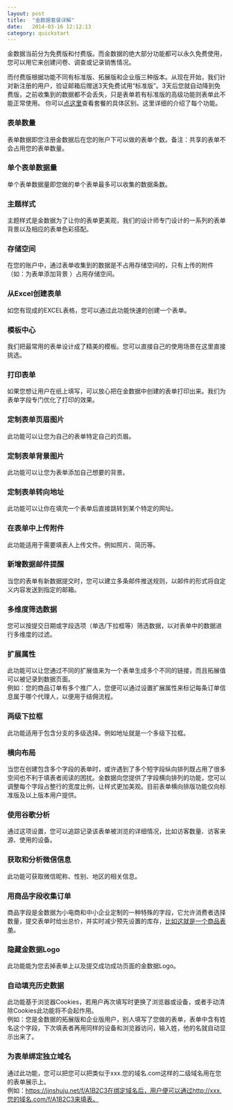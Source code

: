 ```yaml
---
layout: post
title:  "金数据套餐详解"
date:   2014-03-16 12:12:13
category: quickstart
---
```


金数据当前分为免费版和付费版。而金数据的绝大部分功能都可以永久免费使用，您可以用它来创建问卷、调查或记录销售情况。

而付费版根据功能不同有标准版、拓展版和企业版三种版本。从现在开始，我们针对新注册的用户，验证邮箱后赠送3天免费试用“标准版”。3天后您就自动降到免费版，之前收集到的数据都不会丢失，只是表单若有标准版的高级功能则表单此不能正常使用。
你可以[点这里](https://jinshuju.net/plan)查看套餐的具体区别。这里详细的介绍了每个功能。

### 表单数量   
表单数据即您注册金数据后在您的账户下可以做的表单个数。备注：共享的表单不会占用您的表单数量。

### 单个表单数据量
单个表单数据量即您做的单个表单最多可以收集的数据条数。

### 主题样式
主题样式是金数据为了让你的表单更美观，我们的设计师专门设计的一系列的表单背景以及相应的表单色彩搭配。

### 存储空间
在您的账户中，通过表单收集到的数据是不占用存储空间的，只有上传的附件（如：为表单添加背景  ）占用存储空间。

### 从Excel创建表单
如您有现成的EXCEL表格，您可以通过此功能快速的创建一个表单。

### 模板中心
我们把最常用的表单设计成了精美的模板。您可以直接自己的使用场景在这里直接挑选。

### 打印表单
如果您想让用户在纸上填写，可以放心把在金数据中创建的表单打印出来。我们为表单字段专门优化了打印的效果。

### 定制表单页眉图片
此功能可以让您为自己的表单特定自己的页眉。

### 定制表单背景图片
此功能可以让您为表单添加自己想要的背景。

### 定制表单转向地址
此功能可以让你在填完一个表单后直接跳转到某个特定的网址。

### 在表单中上传附件
此功能适用于需要填表人上传文件。例如照片、简历等。

### 新增数据邮件提醒
当您的表单有新数据提交时，您可以建立多条邮件推送规则，以邮件的形式将自定义内容发送到指定的邮箱。

### 多维度筛选数据
您可以按提交日期或字段选项（单选/下拉框等）筛选数据，以对表单中的数据进行多维度的过滤。

### 扩展属性
此功能可以让您通过不同的扩展值来为一个表单生成多个不同的链接，而且拓展值可以被记录到数据页面。   
例如：您的商品订单有多个推广人，您便可以通过设置扩展属性来标记每条订单信息属于哪个代理人，以便用于结佣流程。

### 两级下拉框
此功能适用于包含分支的多级选择。例如地址就是一个多级下拉框。

### 横向布局
当您在创建包含多个字段的表单时，或许遇到了多个短字段纵向排列既占用了很多空间也不利于填表者阅读的困扰。金数据向您提供了字段横向排列的功能，您可以调整每个字段占整行的宽度比例，让样式更加美观。目前表单横向排版功能仅向标准版及以上版本用户提供。

### 使用谷歌分析
通过这项设置，您可以追踪记录该表单被浏览的详细情况，比如访客数量、访客来源、使用的设备。

### 获取和分析微信信息
此功能可获取微信昵称、性别、地区的相关信息。 

### 用商品字段收集订单
商品字段是金数据为小电商和中小企业定制的一种特殊的字段，它允许消费者选择数量，提交表单时给出总价，并实时减少预先设置的库存，[比如这就是一个商品表单](https://www.jinshuju.net/f/N81Pxs)。

### 隐藏金数据Logo
此功能能为您去掉表单上以及提交成功成功页面的金数据Logo。

### 自动填充历史数据
此功能基于浏览器Cookies，若用户再次填写时更换了浏览器或设备，或者手动清除Cookies此功能将不会起作用。   
例如：您是金数据的拓展版和企业版用户，别人填写了您做的表单，表单中含有姓名这个字段，下次填表者再用同样的设备和浏览器访问，输入姓，他的名就自动显示出来了。

### 为表单绑定独立域名
通过此功能，您可以把您可以把类似于xxx.您的域名.com这样的二级域名用在您的表单展示上。    
例如：https://jinshuju.net/f/A1B2C3在绑定域名后，用户便可以通过http://xxx.您的域名.com/f/A1B2C3来填表。
